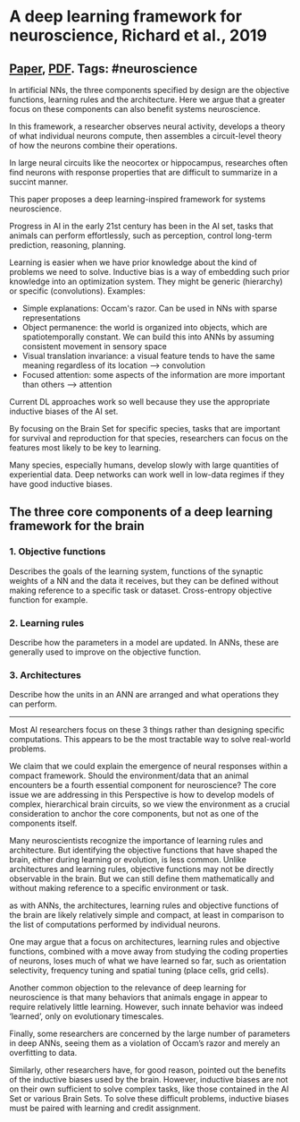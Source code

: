 # A deep learning framework for neuroscience, Richard et al., 2019

## [Paper](https://www.nature.com/articles/s41593-019-0520-2), [PDF](https://www.imbb.forth.gr/news/301019_Poirazi_DLPerspective.pdf). Tags: \#neuroscience

In artificial NNs, the three components specified by design are the objective functions, learning rules and the architecture. Here we argue that a greater focus on these components can also benefit systems neuroscience.

In this framework, a researcher observes neural activity, develops a theory of what individual neurons compute, then assembles a circuit-level theory of how the neurons combine their operations.

In large neural circuits like the neocortex or hippocampus, researches often find neurons with response properties that are difficult to summarize in a succint manner.

This paper proposes a deep learning-inspired framework for systems neuroscience.

Progress in AI in the early 21st century has been in the AI set, tasks that animals can perform effortlessly, such as perception, control long-term prediction, reasoning, planning.

Learning is easier when we have prior knowledge about the kind of problems we need to solve. Inductive bias is a way of embedding such prior knowledge into an optimization system. They might be generic (hierarchy) or specific (convolutions). Examples:

* Simple explanations: Occam's razor. Can be used in NNs with sparse representations
* Object permanence: the world is organized into objects, which are spatiotemporally constant. We can build this into ANNs by assuming consistent movement in sensory space
* Visual translation invariance: a visual feature tends to have the same meaning regardless of its location --> convolution
* Focused attention: some aspects of the information are more important than others --> attention

Current DL approaches work so well because they use the appropriate inductive biases of the AI set.

By focusing on the Brain Set for specific species, tasks that are important for survival and reproduction for that species, researchers can focus on the features most likely to be key to learning.

Many species, especially humans, develop slowly with large quantities of experiential data. Deep networks can work well in low-data regimes if they have good inductive biases.

## The three core components of a deep learning framework for the brain

### 1. Objective functions

Describes the goals of the learning system, functions of the synaptic weights of a NN and the data it receives, but they can be defined without making reference to a specific task or dataset. Cross-entropy objective function for example.

### 2. Learning rules

Describe how the parameters in a model are updated. In ANNs, these are generally used to improve on the objective function.

### 3. Architectures

Describe how the units in an ANN are arranged and what operations they can perform.

--------------------------------

Most AI researchers focus on these 3 things rather than designing specific computations. This appears to be the most tractable way to solve real-world problems.

We claim that we could explain the emergence of neural responses within a compact framework. Should the environment/data that an animal encounters be a fourth essential component for neuroscience? The core issue we are addressing in this Perspective is how to develop models of complex, hierarchical brain circuits, so we view the environment as a crucial consideration to anchor the core components, but not as one of the components itself.

Many neuroscientists recognize the importance of learning rules and architecture. But identifying the objective functions that have shaped the brain, either during learning or evolution, is less common. Unlike architectures and learning rules, objective functions may not be directly observable in the brain. But we can still define them mathematically and without making reference to a specific environment or task.

as with ANNs, the architectures, learning rules and objective functions of the brain are likely relatively simple and compact, at least in comparison to the list of computations performed by individual neurons.

One may argue that a focus on architectures, learning rules and objective functions, combined with a move away from studying the coding properties of neurons, loses much of what we have learned so far, such as orientation selectivity, frequency tuning and spatial tuning (place cells, grid cells).

Another common objection to the relevance of deep learning for neuroscience is that many behaviors that animals engage in appear to require relatively little learning. However, such innate behavior was indeed ‘learned’, only on evolutionary timescales. 

Finally, some researchers are concerned by the large number of parameters in deep ANNs, seeing them as a violation of Occam’s razor and merely an overfitting to data. 

Similarly, other researchers have, for good reason, pointed out the benefits of the inductive biases used by the brain. However, inductive biases are not on their own sufficient to solve complex tasks, like those contained in the AI Set or various Brain Sets. To solve these difficult problems, inductive biases must be paired with learning and credit assignment.
